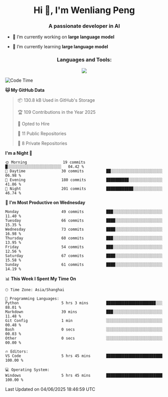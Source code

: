 <h1 align="center">Hi 👋, I'm Wenliang Peng</h1>
<h3 align="center">A passionate developer in AI</h3>

- 🔭 I’m currently working on **large language model**

- 🌱 I’m currently learning **large language model**

<!-- <h3 align="left">Connect with me:</h3> -->
<!-- <p align="left">
</p> -->

<h3 align="center">Languages and Tools:</h3>
<p align="center">
  <a href="https://skillicons.dev">
    <img src="https://skillicons.dev/icons?i=cpp,ros,docker,azure,git,linux,py,pytorch,cmake,githubactions,powershell,md&perline=6" />
  </a>
</p>


<!-- <p><img align="center" src="https://github-readme-stats.vercel.app/api/top-langs?username=bpwl0121&show_icons=true&locale=en&layout=compact" alt="bpwl0121" /></p> -->

<!-- <p><img align="center" src="https://github-readme-streak-stats.herokuapp.com/?user=bpwl0121&" alt="bpwl0121" /></p> -->

<!--START_SECTION:waka-->
![Code Time](http://img.shields.io/badge/Code%20Time-264%20hrs%2011%20mins-blue)

**🐱 My GitHub Data** 

> 📦 130.8 kB Used in GitHub's Storage 
 > 
> 🏆 109 Contributions in the Year 2025
 > 
> 💼 Opted to Hire
 > 
> 📜 11 Public Repositories 
 > 
> 🔑 8 Private Repositories 
 > 
**I'm a Night 🦉** 

```text
🌞 Morning                19 commits          █░░░░░░░░░░░░░░░░░░░░░░░░   04.42 % 
🌆 Daytime                30 commits          ██░░░░░░░░░░░░░░░░░░░░░░░   06.98 % 
🌃 Evening                180 commits         ██████████░░░░░░░░░░░░░░░   41.86 % 
🌙 Night                  201 commits         ████████████░░░░░░░░░░░░░   46.74 % 
```
📅 **I'm Most Productive on Wednesday** 

```text
Monday                   49 commits          ███░░░░░░░░░░░░░░░░░░░░░░   11.40 % 
Tuesday                  66 commits          ████░░░░░░░░░░░░░░░░░░░░░   15.35 % 
Wednesday                73 commits          ████░░░░░░░░░░░░░░░░░░░░░   16.98 % 
Thursday                 60 commits          ███░░░░░░░░░░░░░░░░░░░░░░   13.95 % 
Friday                   54 commits          ███░░░░░░░░░░░░░░░░░░░░░░   12.56 % 
Saturday                 67 commits          ████░░░░░░░░░░░░░░░░░░░░░   15.58 % 
Sunday                   61 commits          ████░░░░░░░░░░░░░░░░░░░░░   14.19 % 
```


📊 **This Week I Spent My Time On** 

```text
🕑︎ Time Zone: Asia/Shanghai

💬 Programming Languages: 
Python                   5 hrs 3 mins        ██████████████████████░░░   88.01 % 
Markdown                 39 mins             ███░░░░░░░░░░░░░░░░░░░░░░   11.48 % 
Git Config               1 min               ░░░░░░░░░░░░░░░░░░░░░░░░░   00.48 % 
Bash                     0 secs              ░░░░░░░░░░░░░░░░░░░░░░░░░   00.03 % 
Other                    0 secs              ░░░░░░░░░░░░░░░░░░░░░░░░░   00.00 % 

🔥 Editors: 
VS Code                  5 hrs 45 mins       █████████████████████████   100.00 % 

💻 Operating System: 
Windows                  5 hrs 45 mins       █████████████████████████   100.00 % 
```


 Last Updated on 04/06/2025 18:46:59 UTC
<!--END_SECTION:waka-->
